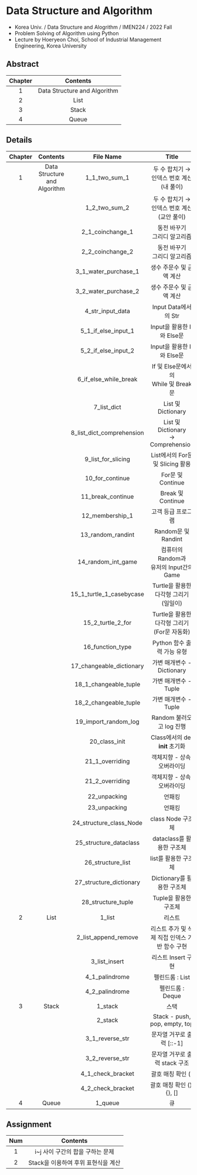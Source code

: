 # Data Structure and Algorithm
- Korea Univ. / Data Structure and Alogrithm / IMEN224 / 2022 Fall
- Problem Solving of Algorithm using Python
- Lecture by Hoeryeon Choi, School of Industrial Management Engineering, Korea University

## Abstract
|Chapter|Contents|
|:------:|:-----:|
|1|Data Structure and Algorithm|
|2|List|
|3|Stack|
|4|Queue|

## Details
|Chapter|Contents|File Name|Title|
|:------:|:-----:|:-----:|:-----:|
|1|Data Structure and Algorithm|1_1_two_sum_1|두 수 합치기 → 인덱스 번호 계산</br>(내 풀이)|
|||1_2_two_sum_2|두 수 합치기 → 인덱스 번호 계산</br>(교안 풀이)|
|||2_1_coinchange_1|동전 바꾸기</br>그리디 알고리즘|
|||2_2_coinchange_2|동전 바꾸기</br>그리디 알고리즘|
|||3_1_water_purchase_1|생수 주문수 및 금액 계산|
|||3_2_water_purchase_2|생수 주문수 및 금액 계산|
|||4_str_input_data|Input Data에서의 Str|
|||5_1_if_else_input_1|Input을 활용한 If와 Else문|
|||5_2_if_else_input_2|Input을 활용한 If와 Else문|
|||6_if_else_while_break|If 및 Else문에서의</br>While 및 Break문|
|||7_list_dict|List 및 Dictionary|
|||8_list_dict_comprehension|List 및 Dictionary</br>→ Comprehension|
|||9_list_for_slicing|List에서의 For문 및 Slicing 활용|
|||10_for_continue|For문 및 Continue|
|||11_break_continue|Break 및 Continue|
|||12_membership_1|고객 등급 프로그램|
|||13_random_randint|Random문 및 Randint|
|||14_random_int_game|컴퓨터의 Random과</br>유저의 Input간의 Game|
|||15_1_turtle_1_casebycase|Turtle을 활용한 다각형 그리기</br>(일일이)|
|||15_2_turtle_2_for|Turtle을 활용한 다각형 그리기</br>(For문 자동화)|
|||16_function_type|Python 함수 출력 가능 유형|
|||17_changeable_dictionary|가변 매개변수 - Dictionary|
|||18_1_changeable_tuple|가변 매개변수 - Tuple|
|||18_2_changeable_tuple|가변 매개변수 - Tuple|
|||19_import_random_log|Random 불러오고 log 진행|
|||20_class_init|Class에서의 def __init__ 초기화|
|||21_1_overriding|객체지향 - 상속, 오버라이딩|
|||21_2_overriding|객체지향 - 상속, 오버라이딩|
|||22_unpacking|언패킹|
|||23_unpacking|언패킹|
|||24_structure_class_Node|class Node 구조체|
|||25_structure_dataclass|dataclass를 활용한 구조체|
|||26_structure_list|list를 활용한 구조체|
|||27_structure_dictionary|Dictionary를 활용한 구조체|
|||28_structure_tuple|Tuple을 활용한 구조체|
|2|List|1_list|리스트|
|||2_list_append_remove|리스트 추가 및 삭제 직접 인덱스 기반 함수 구현|
|||3_list_insert|리스트 Insert 구현|
|||4_1_palindrome|펠린드롬 : List|
|||4_2_palindrome|펠린드롬 : Deque|
|3|Stack|1_stack|스택|
|||2_stack|Stack - push, pop, empty, top|
|||3_1_reverse_str|문자열 거꾸로 출력 [::-1]|
|||3_2_reverse_str|문자열 거꾸로 출력 stack 구조|
|||4_1_check_bracket|괄호 매칭 확인 ()|
|||4_2_check_bracket|괄호 매칭 확인 (), {}, []|
|4|Queue|1_queue|큐|

## Assignment
|Num|Contents|
|:------:|:-----:|
|1|i~j 사이 구간의 합을 구하는 문제|
|2|Stack을 이용하여 후위 표현식을 계산|
